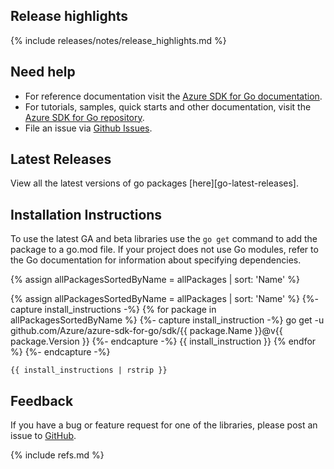 ## Release highlights

{% include releases/notes/release_highlights.md %}

## Need help

- For reference documentation visit the [Azure SDK for Go documentation](https://pkg.go.dev/github.com/Azure/azure-sdk-for-go/).
- For tutorials, samples, quick starts and other documentation, visit the [Azure SDK for Go repository](https://github.com/azure/azure-sdk-for-go/).
- File an issue via [Github Issues](https://github.com/Azure/azure-sdk-for-go/issues/new/choose).

## Latest Releases

View all the latest versions of go packages [here][go-latest-releases].

## Installation Instructions

To use the latest GA and beta libraries use the `go get` command to add the package to a go.mod file. If your project does not use Go modules, refer to the Go documentation for information about specifying dependencies.

{% assign allPackagesSortedByName = allPackages | sort: 'Name' %}

{% assign allPackagesSortedByName = allPackages | sort: 'Name' %}
{%- capture install_instructions -%}
{% for package in allPackagesSortedByName %}
    {%- capture install_instruction -%}
    go get -u github.com/Azure/azure-sdk-for-go/sdk/{{ package.Name }}@v{{ package.Version }}
    {%- endcapture -%}
    {{ install_instruction }}
{% endfor %}
{%- endcapture -%}

```
{{ install_instructions | rstrip }}
```

## Feedback

If you have a bug or feature request for one of the libraries, please post an issue to [GitHub](https://github.com/azure/azure-sdk-for-go/issues).

{% include refs.md %}